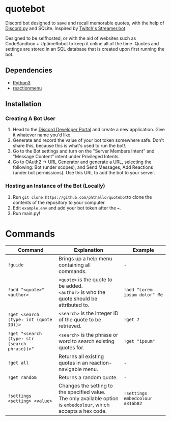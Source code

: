 # quotebot
Discord bot designed to save and recall memorable quotes, with the help of [Discord.py](https://github.com/Rapptz/discord.py) and SQLite. Inspired by [Twitch's Streamer.bot](https://wiki.streamer.bot/en/Settings/Quotes).

Designed to be selfhosted, or with the aid of websites such as CodeSandbox + UptimeRobot to keep it online all of the time. Quotes and settings are stored in an SQL database that is created upon first running the bot.

## Dependencies
- [Python3](https://www.python.org/downloads/)
- [reactionmenu](https://github.com/Defxult/reactionmenu/)

## Installation
### Creating A Bot User
1. Head to the [Discord Developer Portal](https://discord.com/developers/applications) and create a new application. Give it whatever name you'd like.
2. Generate and record the value of your bot token somewhere safe. Don't share this, because this is what's used to run the bot!.
3. Go to the Bot settings and turn on the "Server Members Intent" and "Message Content" intent under Privileged Intents.
4. Go to OAuth2 -> URL Generator and generate a URL, selecting the following: Bot (under scopes), and Send Messages, Add Reactions (under bot permissions). Use this URL to add the bot to your server.

### Hosting an Instance of the Bot (Locally)
1. Run `git clone https://github.com/phthallo/quotebot`to clone the contents of the repository to your computer. 
2. Edit `example.env` and add your bot token after the `=`.
3. Run main.py! 


# Commands

| Command | Explanation | Example |
| ------- | --------- | ------- | 
| `!guide` | Brings up a help menu containing all commands. | - |
| `!add "<quote>" <author>` | `<quote>` is the quote to be added. <br>`<author>` is who the quote should be attributed to. | `!add "Lorem ipsum dolor" Me` |
| `!get <search (type: int (quote ID))>` | `<search>` is the integer ID of the quote to be retrieved. | `!get 7` |
| `!get "<search (type: str (search phrase))>"`| `<search>` is the phrase or word to search existing quotes for. | `!get "ipsum"` |
| `!get all` | Returns all existing quotes in an reaction-navigable menu. | - |
| `!get random` | Returns a random quote. | - | 
| `!settings <setting> <value>` | Changes the setting to the specified value. <br>The only available option is `embedcolour`, which accepts a hex code. | `!settings embedcolour #316b82`|